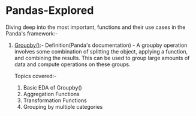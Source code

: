 # Pandas-Explored

Diving deep into the most important, functions and their use cases in the Panda's framework:-

1) [Groupby()](https://raw.githubusercontent.com/pxp210115/Pandas-Explored/main/Groupby_().ipynb):- 
    Definition(Panda's documentation) - A groupby operation involves some combination of splitting the object, applying a function, and combining the results.
    This can be used to group large amounts of data and compute operations on these groups.
    
    Topics covered:- 
    1) Basic EDA of Groupby()
    2) Aggregation Functions
    3) Transformation Functions
    4) Grouping by multiple categories
   

